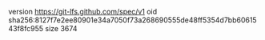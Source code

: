 version https://git-lfs.github.com/spec/v1
oid sha256:8127f7e2ee80901e34a7050f73a268690555de48ff5354d7bb6061543f8fc955
size 3674
